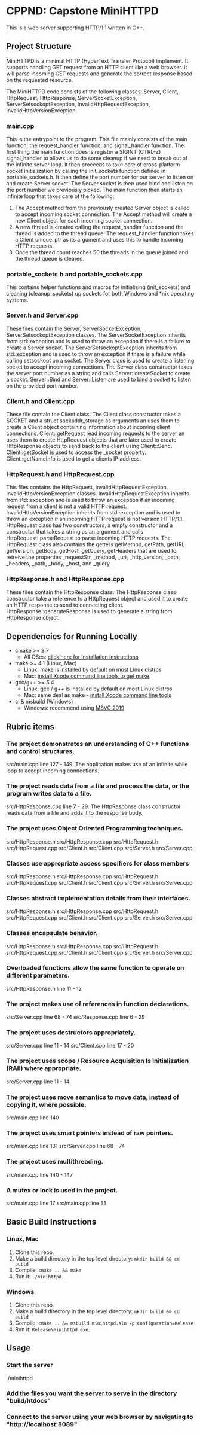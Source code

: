 # CPPND: Capstone MiniHTTPD

This is a web server supporting HTTP/1.1 written in C++.

## Project Structure
MiniHTTPD is a minimal HTTP (HyperText Transfer Protocol) implement. It supports handling GET request from an HTTP client like a web browser. It will parse incoming GET requests and generate the correct response based on the requested resource.

The MiniHTTPD code consists of the following classes: Server, Client, HttpRequest, HttpResponse, ServerSocketException, ServerSetsockoptException, InvalidHttpRequestException, InvalidHttpVersionException.

### main.cpp
This is the entrypoint to the program. This file mainly consists of the main function, the request_handler function, and signal_handler function. The first thing the main function does is register a SIGINT (CTRL-Z) signal_handler to allows us to do some cleanup if we need to break out of the infinite server loop. It then proceeds to take care of cross-platform socket initialization by calling the init_sockets function defined in portable_sockets.h. It then define the port number for our server to listen on and create Server socket. The Server socket is then used bind and listen on the port number we previously picked. The main function then starts an infinite loop that takes care of the following:

1. The Accept method from the previously created Server object is called to accept incoming socket connection. The Accept method will create a new Client object for each incoming socket connection.
2. A new thread is created calling the request_handler function and the thread is added to the thread queue. The request_handler function takes a Client unique_ptr as its argument and uses this to handle incoming HTTP requests.
3. Once the thread count reaches 50 the threads in the queue joined and the thread queue is cleared.

### portable_sockets.h and portable_sockets.cpp
This contains helper functions and macros for initializing (init_sockets) and cleaning (cleanup_sockets) up sockets for both Windows and *nix operating systems.

### Server.h and Server.cpp
These files contain the Server, ServerSocketException, ServerSetsockoptException classes. The ServerSocketException inherits from std::exception and is used to throw an exception if there is a failure to create a Server socket. The ServerSetsockoptException inherits from std::exception and is used to throw an exception if there is a failure while calling setsockopt on a socket. The Server class is used to create a listening socket to accept incoming connections. The Server class constructor takes the server port number as a string and calls Server::createSocket to create a socket. Server::Bind and Server::Listen are used to bind a socket to listen on the provided port number.

### Client.h and Client.cpp
These file contain the Client class. The Client class constructor takes a SOCKET and a struct sockaddr_storage as arguments an uses them to create a Client object containing information about incoming client connections. Client::getRequest read incoming requests to the server an uses them to create HttpRequest objects that are later used to create HttpResponse objects to send back to the client using Client::Send. Client::getSocket is used to access the _socket property. Client::getNameInfo is used to get a clients IP address.

### HttpRequest.h and HttpRequest.cpp
This files contains the HttpRequest, InvalidHttpRequestException, InvalidHttpVersionException classes. InvalidHttpRequestException inherits from std::exception and is used to throw an exception if an incoming request from a client is not a valid HTTP request. InvalidHttpVersionException inherits from std::exception and is used to throw an exception if an incoming HTTP request is not version HTTP/1.1. HttpRequest class has two constructors, a empty constructor and a constructor that takes a string as an argument and calls HttpRequest::parseRequest to parse incoming HTTP requests. The HttpRequest class also contains the getters getMethod, getPath, getURI, getVersion, getBody, getHost, getQuery, getHeaders that are used to retreive the properties _requestStr, _method, _uri, _http_version, _path, _headers, _path, _body, _host, and _query.

### HttpResponse.h and HttpResponse.cpp
These files contain the HttpResponse class. The HttpResponse class constructor take a reference to a  HttpRequest object and used it to create an HTTP response to send to connecting client. HttpResponse::generateResponse is used to generate a string from HttpResponse object.


## Dependencies for Running Locally
* cmake >= 3.7
  * All OSes: [click here for installation instructions](https://cmake.org/install/)
* make >= 4.1 (Linux, Mac) 
  * Linux: make is installed by default on most Linux distros
  * Mac: [install Xcode command line tools to get make](https://developer.apple.com/xcode/features/)
* gcc/g++ >= 5.4
  * Linux: gcc / g++ is installed by default on most Linux distros
  * Mac: same deal as make - [install Xcode command line tools](https://developer.apple.com/xcode/features/)
* cl & msbuild (Windows)
  * Windows: recommend using [MSVC 2019](https://visualstudio.microsoft.com/downloads/#build-tools-for-visual-studio-2019)

## Rubric items

### The project demonstrates an understanding of C++ functions and control structures.
src/main.cpp line 127 - 149. The application makes use of an infinite while loop to accept incoming connections.

### The project reads data from a file and process the data, or the program writes data to a file.
src/HttpResponse.cpp line 7 - 29. The HttpResponse class constructor reads data from a file and adds it to the response body.

### The project uses Object Oriented Programming techniques.
src/HttpResponse.h
src/HttpResponse.cpp
src/HttpRequest.h
src/HttpRequest.cpp
src/Client.h
src/Client.cpp
src/Server.h
src/Server.cpp

### Classes use appropriate access specifiers for class members
src/HttpResponse.h
src/HttpResponse.cpp
src/HttpRequest.h
src/HttpRequest.cpp
src/Client.h
src/Client.cpp
src/Server.h
src/Server.cpp

### Classes abstract implementation details from their interfaces.
src/HttpResponse.h
src/HttpResponse.cpp
src/HttpRequest.h
src/HttpRequest.cpp
src/Client.h
src/Client.cpp
src/Server.h
src/Server.cpp

### Classes encapsulate behavior.
src/HttpResponse.h
src/HttpResponse.cpp
src/HttpRequest.h
src/HttpRequest.cpp
src/Client.h
src/Client.cpp
src/Server.h
src/Server.cpp

### Overloaded functions allow the same function to operate on different parameters.
src/HttpResponse.h line 11 - 12

### The project makes use of references in function declarations.
src/Server.cpp line 68 - 74
src/Response.cpp line 6 - 29

### The project uses destructors appropriately.
src/Server.cpp line 11 - 14
src/Client.cpp line 17 - 20

### The project uses scope / Resource Acquisition Is Initialization (RAII) where appropriate.
src/Server.cpp line 11 - 14

### The project uses move semantics to move data, instead of copying it, where possible.
src/main.cpp line 140

### The project uses smart pointers instead of raw pointers.
src/main.cpp line 131
src/Server.cpp line 68 - 74

### The project uses multithreading.
src/main.cpp line 140 - 147

### A mutex or lock is used in the project.
src/main.cpp line 17
src/main.cpp line 31

## Basic Build Instructions

### Linux, Mac
1. Clone this repo.
2. Make a build directory in the top level directory: `mkdir build && cd build`
3. Compile: `cmake .. && make`
4. Run it: `./minihttpd`.

### Windows
1. Clone this repo.
2. Make a build directory in the top level directory: `mkdir build && cd build`
3. Compile: `cmake .. && msbuild minihttpd.sln /p:Configuration=Release`
4. Run it: `Release\minihttpd.exe`.

## Usage

### Start the server
./minihttpd 

### Add the files you want the server to serve in the directory "build/htdocs" 

### Connect to the server using your web browser by navigating to "http://localhost:8089"

